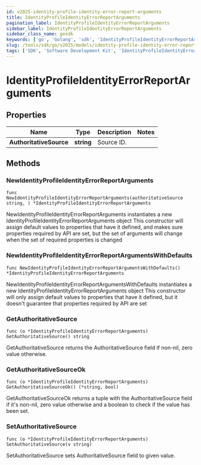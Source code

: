 ```yaml
---
id: v2025-identity-profile-identity-error-report-arguments
title: IdentityProfileIdentityErrorReportArguments
pagination_label: IdentityProfileIdentityErrorReportArguments
sidebar_label: IdentityProfileIdentityErrorReportArguments
sidebar_class_name: gosdk
keywords: ['go', 'Golang', 'sdk', 'IdentityProfileIdentityErrorReportArguments', 'V2025IdentityProfileIdentityErrorReportArguments'] 
slug: /tools/sdk/go/v2025/models/identity-profile-identity-error-report-arguments
tags: ['SDK', 'Software Development Kit', 'IdentityProfileIdentityErrorReportArguments', 'V2025IdentityProfileIdentityErrorReportArguments']
---
```


# IdentityProfileIdentityErrorReportArguments

## Properties

Name | Type | Description | Notes
------------ | ------------- | ------------- | -------------
**AuthoritativeSource** | **string** | Source ID. | 

## Methods

### NewIdentityProfileIdentityErrorReportArguments

`func NewIdentityProfileIdentityErrorReportArguments(authoritativeSource string, ) *IdentityProfileIdentityErrorReportArguments`

NewIdentityProfileIdentityErrorReportArguments instantiates a new IdentityProfileIdentityErrorReportArguments object
This constructor will assign default values to properties that have it defined,
and makes sure properties required by API are set, but the set of arguments
will change when the set of required properties is changed

### NewIdentityProfileIdentityErrorReportArgumentsWithDefaults

`func NewIdentityProfileIdentityErrorReportArgumentsWithDefaults() *IdentityProfileIdentityErrorReportArguments`

NewIdentityProfileIdentityErrorReportArgumentsWithDefaults instantiates a new IdentityProfileIdentityErrorReportArguments object
This constructor will only assign default values to properties that have it defined,
but it doesn't guarantee that properties required by API are set

### GetAuthoritativeSource

`func (o *IdentityProfileIdentityErrorReportArguments) GetAuthoritativeSource() string`

GetAuthoritativeSource returns the AuthoritativeSource field if non-nil, zero value otherwise.

### GetAuthoritativeSourceOk

`func (o *IdentityProfileIdentityErrorReportArguments) GetAuthoritativeSourceOk() (*string, bool)`

GetAuthoritativeSourceOk returns a tuple with the AuthoritativeSource field if it's non-nil, zero value otherwise
and a boolean to check if the value has been set.

### SetAuthoritativeSource

`func (o *IdentityProfileIdentityErrorReportArguments) SetAuthoritativeSource(v string)`

SetAuthoritativeSource sets AuthoritativeSource field to given value.



